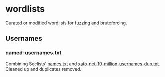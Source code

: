 # wordlists
Curated or modified wordlists for fuzzing and bruteforcing.

## Usernames

### named-usernames.txt

Combining Seclists' [names.txt](https://github.com/danielmiessler/SecLists/blob/master/Usernames/Names/names.txt) and [xato-net-10-million-usernames-dup.txt](https://github.com/danielmiessler/SecLists/blob/master/Usernames/xato-net-10-million-usernames-dup.txt). Cleaned up and duplicates removed.
